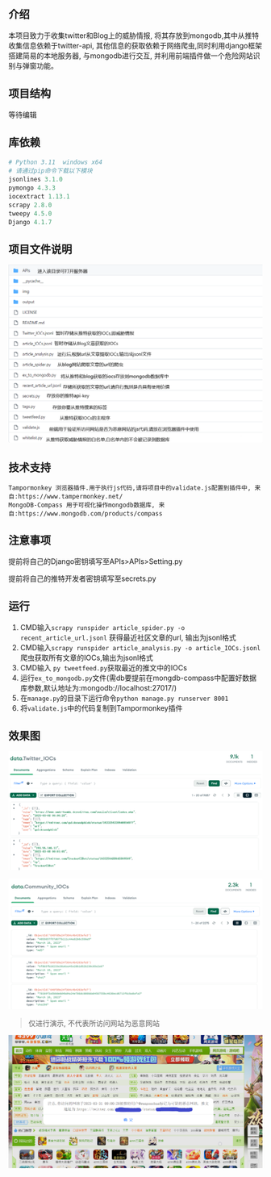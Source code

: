 ## 介绍

本项目致力于收集twitter和Blog上的威胁情报, 将其存放到mongodb,其中从推特收集信息依赖于twitter-api, 其他信息的获取依赖于网络爬虫,同时利用django框架搭建简易的本地服务器, 与mongodb进行交互, 并利用前端插件做一个危险网站识别与弹窗功能。

## 项目结构

等待编辑

## 库依赖

```python
# Python 3.11  windows x64
# 请通过pip命令下载以下模块
jsonlines 3.1.0
pymongo 4.3.3
iocextract 1.13.1
scrapy 2.8.0
tweepy 4.5.0
Django 4.1.7
```

## 项目文件说明

<img src="./img/20230401192017.png" alt="image" style="zoom:80%;" />

## 技术支持

```
Tampormonkey 浏览器插件.用于执行js代码,请将项目中的validate.js配置到插件中, 来自:https://www.tampermonkey.net/
MongoDB-Compass 用于可视化操作mongodb数据库, 来自:https://www.mongodb.com/products/compass
```

## 注意事项

提前将自己的Django密钥填写至APIs>APIs>Setting.py

提前将自己的推特开发者密钥填写至secrets.py

## 运行

1. CMD输入`scrapy runspider article_spider.py -o recent_article_url.jsonl` 获得最近社区文章的url, 输出为jsonl格式
2. CMD输入`scrapy runspider article_analysis.py -o article_IOCs.jsonl`爬虫获取所有文章的IOCs,输出为jsonl格式
3. CMD输入 `py tweetfeed.py`获取最近的推文中的IOCs
4. 运行`ex_to_mongodb.py`文件(需db要提前在mongdb-compass中配置好数据库参数,默认地址为:mongodb://localhost:27017/)
5. 在`manage.py`的目录下运行命令`python manage.py runserver 8001`
6. 将`validate.js`中的代码复制到Tampormonkey插件

## 效果图

![image](./img/image-20230401162002646.png)

![image](./img/image-20230401162022152.png)

> 仅进行演示, 不代表所访问网站为恶意网站

![image](./img/image-20230401162146667.png)
